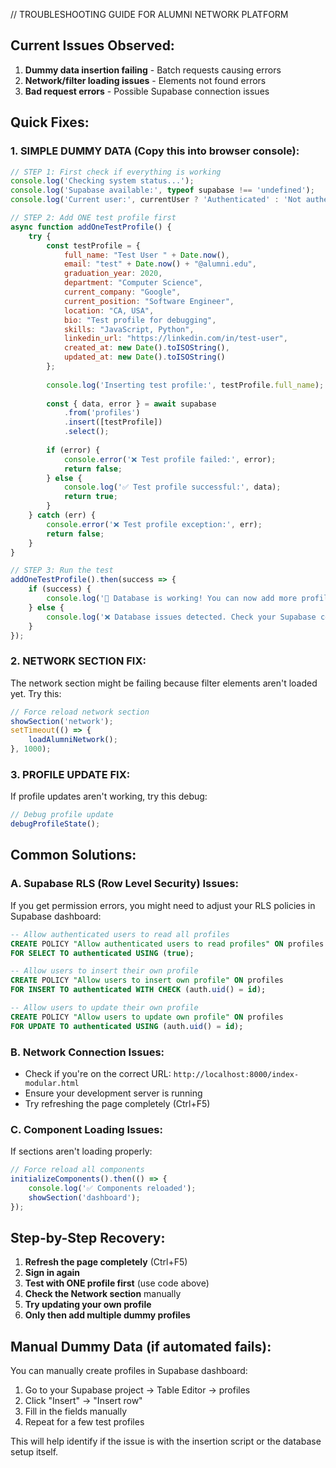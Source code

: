 // TROUBLESHOOTING GUIDE FOR ALUMNI NETWORK PLATFORM

## Current Issues Observed:

1. **Dummy data insertion failing** - Batch requests causing errors
2. **Network/filter loading issues** - Elements not found errors
3. **Bad request errors** - Possible Supabase connection issues

## Quick Fixes:

### 1. SIMPLE DUMMY DATA (Copy this into browser console):

```javascript
// STEP 1: First check if everything is working
console.log('Checking system status...');
console.log('Supabase available:', typeof supabase !== 'undefined');
console.log('Current user:', currentUser ? 'Authenticated' : 'Not authenticated');

// STEP 2: Add ONE test profile first
async function addOneTestProfile() {
    try {
        const testProfile = {
            full_name: "Test User " + Date.now(),
            email: "test" + Date.now() + "@alumni.edu",
            graduation_year: 2020,
            department: "Computer Science",
            current_company: "Google",
            current_position: "Software Engineer",
            location: "CA, USA",
            bio: "Test profile for debugging",
            skills: "JavaScript, Python",
            linkedin_url: "https://linkedin.com/in/test-user",
            created_at: new Date().toISOString(),
            updated_at: new Date().toISOString()
        };
        
        console.log('Inserting test profile:', testProfile.full_name);
        
        const { data, error } = await supabase
            .from('profiles')
            .insert([testProfile])
            .select();
        
        if (error) {
            console.error('❌ Test profile failed:', error);
            return false;
        } else {
            console.log('✅ Test profile successful:', data);
            return true;
        }
    } catch (err) {
        console.error('❌ Test profile exception:', err);
        return false;
    }
}

// STEP 3: Run the test
addOneTestProfile().then(success => {
    if (success) {
        console.log('🎉 Database is working! You can now add more profiles.');
    } else {
        console.log('❌ Database issues detected. Check your Supabase configuration.');
    }
});
```

### 2. NETWORK SECTION FIX:

The network section might be failing because filter elements aren't loaded yet. Try this:

```javascript
// Force reload network section
showSection('network');
setTimeout(() => {
    loadAlumniNetwork();
}, 1000);
```

### 3. PROFILE UPDATE FIX:

If profile updates aren't working, try this debug:

```javascript
// Debug profile update
debugProfileState();
```

## Common Solutions:

### A. Supabase RLS (Row Level Security) Issues:
If you get permission errors, you might need to adjust your RLS policies in Supabase dashboard:

```sql
-- Allow authenticated users to read all profiles
CREATE POLICY "Allow authenticated users to read profiles" ON profiles
FOR SELECT TO authenticated USING (true);

-- Allow users to insert their own profile
CREATE POLICY "Allow users to insert own profile" ON profiles
FOR INSERT TO authenticated WITH CHECK (auth.uid() = id);

-- Allow users to update their own profile
CREATE POLICY "Allow users to update own profile" ON profiles
FOR UPDATE TO authenticated USING (auth.uid() = id);
```

### B. Network Connection Issues:
- Check if you're on the correct URL: `http://localhost:8000/index-modular.html`
- Ensure your development server is running
- Try refreshing the page completely (Ctrl+F5)

### C. Component Loading Issues:
If sections aren't loading properly:

```javascript
// Force reload all components
initializeComponents().then(() => {
    console.log('✅ Components reloaded');
    showSection('dashboard');
});
```

## Step-by-Step Recovery:

1. **Refresh the page completely** (Ctrl+F5)
2. **Sign in again**
3. **Test with ONE profile first** (use code above)
4. **Check the Network section** manually
5. **Try updating your own profile**
6. **Only then add multiple dummy profiles**

## Manual Dummy Data (if automated fails):

You can manually create profiles in Supabase dashboard:
1. Go to your Supabase project → Table Editor → profiles
2. Click "Insert" → "Insert row"
3. Fill in the fields manually
4. Repeat for a few test profiles

This will help identify if the issue is with the insertion script or the database setup itself.
